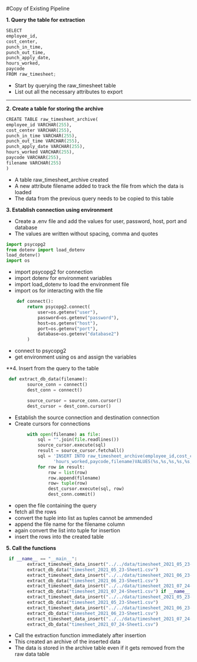 #Copy of Existing Pipeline 

**1. Query the table for extraction**    
~~~python 
SELECT 
employee_id, 
cost_center, 
punch_in_time, 
punch_out_time, 
punch_apply_date, 
hours_worked, 
paycode
FROM raw_timesheet;
~~~
* Start by querying the raw_timesheet table
* List out all the necessary attributes to export
***

**2. Create a table for storing the archive**
~~~python
CREATE TABLE raw_timesheet_archive(
employee_id VARCHAR(255),
cost_center VARCHAR(255),
punch_in_time VARCHAR(255),
punch_out_time VARCHAR(255),
punch_apply_date VARCHAR(255),
hours_worked VARCHAR(255),
paycode VARCHAR(255),
filename VARCHAR(255)
)
~~~
* A table raw_timesheet_archive created
* A new attribute filename added to track the file from which the data is loaded  
* The data from the previous query needs to be copied to this table

**3. Establish connection using environment**

* Create a .env file and add the values for user, password, host, port and database
* The values are written without spacing, comma and quotes

~~~python
import psycopg2
from dotenv import load_dotenv
load_dotenv()
import os
~~~
* import psycopg2 for connection
* import dotenv for environment variables
* import load_dotenv to load the environment file
* import os for interacting with the file

~~~python
    def connect():
        return psycopg2.connect(
            user=os.getenv("user"),
            password=os.getenv("password"),
            host=os.getenv("host"),
            port=os.getenv("port"),
            database=os.getenv("database2")
        )
~~~
* connect to psycopg2
* get environment using os and assign the variables

**4. Insert from the query to the table

~~~python
 def extract_db_data(filename):
        source_conn = connect()
        dest_conn = connect()

        source_cursor = source_conn.cursor()
        dest_cursor = dest_conn.cursor()
~~~
* Establish the source connection and destination connection
* Create cursors for connections

~~~python
        with open(filename) as file:
            sql = "".join(file.readlines())
            source_cursor.execute(sql)
            result = source_cursor.fetchall()
            sql = 'INSERT INTO raw_timesheet_archive(employee_id,cost_center,punch_in_time,punch_out_time,punch_apply_date,' \
                  'hours_worked,paycode,filename)VALUES(%s,%s,%s,%s,%s,%s,%s,%s);'
            for row in result:
                row = list(row)
                row.append(filename)
                row= tuple(row)
                dest_cursor.execute(sql, row)
                dest_conn.commit()
~~~
* open the file containing the query
* fetch all the rows
* convert the tuple into list as tuples cannot be ammended
* append the file name for the filename column
* again convert the list into tuple for insertion  
* insert the rows into the created table

**5. Call the functions** 

~~~python 
 if __name__ == "__main__":
    	extract_timesheet_data_insert("../../data/timesheet_2021_05_23-Sheet1.csv")
        extract_db_data("timesheet_2021_05_23-Sheet1.csv")
    	extract_timesheet_data_insert("../../data/timesheet_2021_06_23-Sheet1.csv")
        extract_db_data("timesheet_2021_06_23-Sheet1.csv")
    	extract_timesheet_data_insert("../../data/timesheet_2021_07_24-Sheet1.csv")
        extract_db_data("timesheet_2021_07_24-Sheet1.csv") if __name__ == "__main__":
    	extract_timesheet_data_insert("../../data/timesheet_2021_05_23-Sheet1.csv")
        extract_db_data("timesheet_2021_05_23-Sheet1.csv")
    	extract_timesheet_data_insert("../../data/timesheet_2021_06_23-Sheet1.csv")
        extract_db_data("timesheet_2021_06_23-Sheet1.csv")
    	extract_timesheet_data_insert("../../data/timesheet_2021_07_24-Sheet1.csv")
        extract_db_data("timesheet_2021_07_24-Sheet1.csv")
~~~
* Call the extraction function immediately after insertion
* This created an archive of the inserted data 
* The data is stored in the archive table even if it gets removed from the raw data table
